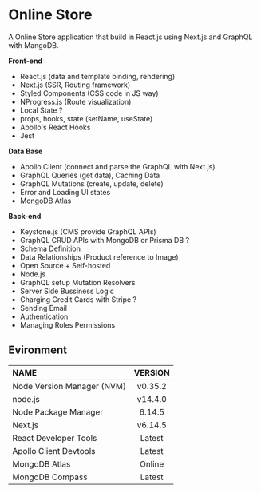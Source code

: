 # Online Store

A Online Store application that build in React.js using Next.js and GraphQL with MangoDB.

**Front-end**

- React.js (data and template binding, rendering)
- Next.js (SSR, Routing framework)
- Styled Components (CSS code in JS way)
- NProgress.js (Route visualization)
- Local State ?
- props, hooks, state (setName, useState)
- Apollo's React Hooks
- Jest

**Data Base**

- Apollo Client (connect and parse the GraphQL with Next.js)
- GraphQL Queries (get data), Caching Data
- GraphQL Mutations (create, update, delete)
- Error and Loading UI states
- MongoDB Atlas

**Back-end**

- Keystone.js (CMS provide GraphQL APIs)
- GraphQL CRUD APIs with MongoDB or Prisma DB ?
- Schema Definition
- Data Relationships (Product reference to Image)
- Open Source + Self-hosted
- Node.js
- GraphQL setup Mutation Resolvers
- Server Side Bussiness Logic
- Charging Credit Cards with Stripe ?
- Sending Email
- Authentication
- Managing Roles Permissions

## Evironment

| NAME                       | VERSION |
| :------------------------- | :-----: |
| Node Version Manager (NVM) | v0.35.2 |
| node.js                    | v14.4.0 |
| Node Package Manager       | 6.14.5  |
| Next.js                    | v6.14.5 |
| React Developer Tools      | Latest  |
| Apollo Client Devtools     | Latest  |
| MongoDB Atlas              | Online  |
| MongoDB Compass            | Latest  |
